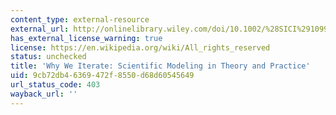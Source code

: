 ```yaml
---
content_type: external-resource
external_url: http://onlinelibrary.wiley.com/doi/10.1002/%28SICI%291099-1727%28199621%2912:1%3C1::AID-SDR93%3E3.0.CO;2-P/abstract
has_external_license_warning: true
license: https://en.wikipedia.org/wiki/All_rights_reserved
status: unchecked
title: 'Why We Iterate: Scientific Modeling in Theory and Practice'
uid: 9cb72db4-6369-472f-8550-d68d60545649
url_status_code: 403
wayback_url: ''
---
```

